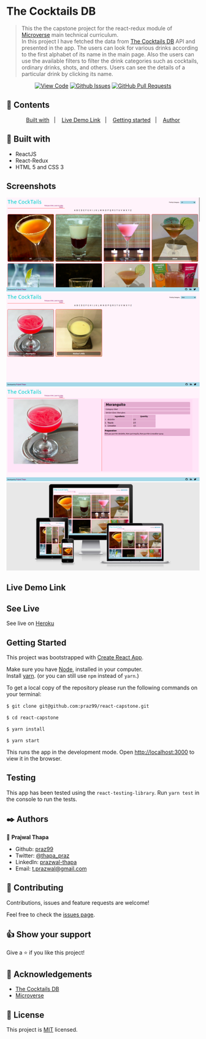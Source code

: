 # The Cocktails DB

>This the the capstone project for the react-redux module of [Microverse](https://www.microverse.org/) main technical curriculum.  
>In this project I have fetched the data from [The Cocktails DB](https://www.thecocktaildb.com/) API and presented in the app.
>The users can look for various drinks according to the first alphabet of its name in the main page. Also the users can use the available filters to filter the drink categories such as cocktails, ordinary drinks, shots, and others.
>Users can see the details of a particular drink by clicking its name.
<div align="center">

[![View Code](https://img.shields.io/badge/View%20-Code-green)](https://github.com/praz99/react-capstone)
[![Github Issues](https://img.shields.io/badge/GitHub-Issues-orange)](https://github.com/praz99/react-capstone/issues)
[![GitHub Pull Requests](https://img.shields.io/badge/GitHub-Pull%20Requests-blue)](https://github.com/praz99/react-capstone/pulls)

</div>

## 📝 Contents

<p align="center">
<a href="#with">Built with</a>&nbsp;&nbsp;&nbsp;|&nbsp;&nbsp;&nbsp;
<a href="#ll">Live Demo Link</a>&nbsp;&nbsp;&nbsp;|&nbsp;&nbsp;&nbsp;
<a href="#gs">Getting started</a>&nbsp;&nbsp;&nbsp;|&nbsp;&nbsp;&nbsp;
<a href="#author">Author</a>
</p>

## 🔧 Built with<a name = "with"></a>
- ReactJS
- React-Redux
- HTML 5 and CSS 3

## Screenshots

![screenshot](src/images/main_page.png)
![screenshot](src/images/category-shot.png)
![screenshot](src/images/detail.png)
![screenshot](src/images/responsive.png)

## Live Demo Link <a name = "ll"></a>

## See Live
See live on [Heroku](https://praz-cocktailsdb.herokuapp.com/)


## Getting Started <a name = "gs"></a>
This project was bootstrapped with [Create React App](https://github.com/facebook/create-react-app).

Make sure you have [Node](https://nodejs.org/en/), installed in your computer.   
Install [yarn](https://yarnpkg.com/getting-started/install). (or you can still use ```npm``` instead of ```yarn```.)

To get a local copy of the repository please run the following commands on your terminal:

```
$ git clone git@github.com:praz99/react-capstone.git
```
```
$ cd react-capstone
```

```
$ yarn install
```
```
$ yarn start
```

This runs the app in the development mode.
Open [http://localhost:3000](http://localhost:3000) to view it in the browser.

## Testing
This app has been tested using the ```react-testing-library```.
Run ```yarn test``` in the console to run the tests.

## ✒️  Authors <a name = "author"></a>

👤 **Prajwal Thapa**

- Github: [praz99](https://github.com/praz99)
- Twitter: [@thapa_praz](https://twitter.com/thapa_praz)
- LinkedIn: [prazwal-thapa](https://linkedin.com/in/prazwal-thapa)
- Email: t.prazwal@gmail.com

## 🤝 Contributing

Contributions, issues and feature requests are welcome!

Feel free to check the [issues page](https://github.com/praz99/react-capstone/issues).


## 👍 Show your support

Give a ⭐️ if you like this project!

## :clap: Acknowledgements
- [The Cocktails DB](https://www.thecocktaildb.com/)
- [Microverse](https://www.microverse.org/)

## 📝 License

This project is [MIT](./LICENSE) licensed.
